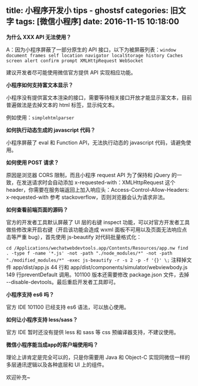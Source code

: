 title: 小程序开发小 tips  - ghostsf
categories: 旧文字
tags: [微信小程序]
date: 2016-11-15 10:18:00
---
**为什么 XXX API 无法使用？**

A：因为小程序屏蔽了一部分原生的 API 接口，以下为被屏蔽列表：`window document frames self location navigator localStorage history Caches screen alert confirm prompt XMLHttpRequest WebSocket`

建议开发者尽可能使用微信官方提供 API 实现相应功能。

**小程序如何支持富文本显示？**

小程序没有提供富文本渲染的接口，需要等待相关接口开放才能显示富文本，目前普遍做法是去掉文本的 html 标签，显示纯文本。

例如使用：`simplehtmlparser`

**如何执行动态生成的 javascript 代码？**

小程序屏蔽了 eval 和 Function API，无法执行动态的 javascript 代码，请避免使用。

**如何使用 POST 请求？**

原因是浏览器 CORS 限制，而且小程序 request API 为了保持和 jQuery 的一致，在发送请求时会自动添加 x-requested-with：XMLHttpRequest 这个 header，你需要在服务端返回上加入响应头：Access-Control-Allow-Headers: x-requested-with 参考 stackoverflow，否则浏览器会认为请求非法。

**如何查看前端页面的源码？**

官方的开发者工具默认屏蔽了 UI 层的右键 inspect 功能，可以对官方开发者工具做些修改来开启右键（开启该功能会造成 wxml 面板不可用以及页面无法响应点击等严重 bug），首先使用 js-beautify 对代码批量格式化：

`cd /Applications/wechatwebdevtools.app/Contents/Resources/app.nw
find . -type f -name '*.js' -not -path "./node_modules/*" -not -path "./modified_modules/*" -exec js-beautify -r -s 2 -p -f '{}' \;`
注释掉文件 app/dist/app.js 44 行和 app/dist/components/simulator/webviewbody.js 149 行preventDefault 调用。101100 版本还需要修改 package.json 文件，去掉 --disable-devtools。最后重启开发者工具即可。

**小程序支持 es6 吗？**

官方 IDE 101100 已经支持 es6 语法，可以放心使用。

**如何让小程序支持 less/sass？**

官方 IDE 暂时还没有提供 less 和 sass 等 css 预编译器支持，不建议使用。

**微信小程序能当成app的客户端使用吗？**

理论上讲肯定是完全可以的，只是你需要用 Java 和 Object-C 实现同微信一样的多层通讯逻辑以及各种底层和 UI 上的组件。

欢迎补充~